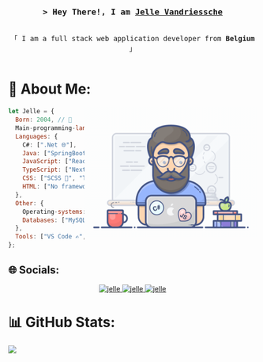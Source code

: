 <h3 align="center">
        <samp>&gt; Hey There!, I am
                <b><a target="_blank" href="#">Jelle Vandriessche</a></b>
        </samp>
</h3>


<p align="center"> 
  <samp>
    <br>
    「 I am a full stack web application developer from <b>Belgium</b> 」
    <br>
    <br>
  </samp>
</p>

# 💫 About Me:

<img align="right" width="350" src="/assets/programmer.gif" alt="Coding gif" />

```js client
let Jelle = {
  Born: 2004, // 🎂
  Main-programming-language: ["React ⚛️", "C# 💻", "Java ☕"],
  Languages: {
    C#: [".Net 🌐"],
    Java: ["SpringBoot 🌱"],
    JavaScript: ["React.js ⚛️", "Node.js 🟢", "Express.js 🚀"],
    TypeScript: ["Next.js ⏭️", "Nest.js 🐦"],
    CSS: ["SCSS 🎨", "Tailwindcss 🌀", "DaisyUI 🌼", "Bootstrap 🚀"],
    HTML: ["No frameworks 🌐"]
  },
  Other: {
    Operating-systems: ["Windows 🪟"],
    Databases: ["MySQL 🐬", "MongoDB 🍃", "Firebase 🔥"]
  },
  Tools: ["VS Code ✍️", "Visual Studio 2022 🖥️", "Github 🐱", "Intellij IDEA 💡", "Docker 🐳"]
};
```
## 🌐 Socials:
<p align="center">
 <a href="#" target="blank">
  <img src="https://img.shields.io/badge/Website-DC143C?style=for-the-badge&logo=website&logoColor=white" alt="jelle" />
 </a>
 <a href="https://www.linkedin.com/in/jelle-vandriessche/" target="_blank">
  <img src="https://img.shields.io/badge/LinkedIn-0077B5?style=for-the-badge&logo=linkedin&logoColor=white" alt="jelle"/>
 </a>
 <a href="https://instagram.com/jelle.codes" target="_blank">
  <img src="https://img.shields.io/badge/Instagram-fe4164?style=for-the-badge&logo=instagram&logoColor=white" alt="jelle" />
 </a> 
</p>

<!--
[![LinkedIn](https://img.shields.io/badge/LinkedIn-0077B5?style=for-the-badge&logo=linkedin&logoColor=white)](https://www.linkedin.com/in/jelle-vandriessche/) [![Instagram](https://img.shields.io/badge/Instagram-%23E4405F.svg?logo=Instagram&logoColor=white)](https://instagram.com/jelle.codes)
-->

<!--
# 💻 Tech Stack:
![C#](https://img.shields.io/badge/c%23-%23239120.svg?style=for-the-badge&logo=c-sharp&logoColor=white) ![CSS3](https://img.shields.io/badge/css3-%231572B6.svg?style=for-the-badge&logo=css3&logoColor=white) ![HTML5](https://img.shields.io/badge/html5-%23E34F26.svg?style=for-the-badge&logo=html5&logoColor=white) ![JavaScript](https://img.shields.io/badge/javascript-%23323330.svg?style=for-the-badge&logo=javascript&logoColor=%23F7DF1E) ![Markdown](https://img.shields.io/badge/markdown-%23000000.svg?style=for-the-badge&logo=markdown&logoColor=white) ![Shell Script](https://img.shields.io/badge/shell_script-%23121011.svg?style=for-the-badge&logo=gnu-bash&logoColor=white) ![.Net](https://img.shields.io/badge/.NET-5C2D91?style=for-the-badge&logo=.net&logoColor=white) ![Bootstrap](https://img.shields.io/badge/bootstrap-%23563D7C.svg?style=for-the-badge&logo=bootstrap&logoColor=white) ![SASS](https://img.shields.io/badge/SASS-hotpink.svg?style=for-the-badge&logo=SASS&logoColor=white) ![MySQL](https://img.shields.io/badge/mysql-%2300f.svg?style=for-the-badge&logo=mysql&logoColor=white) 	![Figma](https://img.shields.io/badge/figma-%23F24E1E.svg?style=for-the-badge&logo=figma&logoColor=white) ![Adobe XD](https://img.shields.io/badge/Adobe%20XD-470137?style=for-the-badge&logo=Adobe%20XD&logoColor=#FF61F6) ![Adobe Illustrator](https://img.shields.io/badge/adobeillustrator-%23FF9A00.svg?style=for-the-badge&logo=adobeillustrator&logoColor=white) ![Notion](https://img.shields.io/badge/Notion-%23000000.svg?style=for-the-badge&logo=notion&logoColor=white)
-->

# 📊 GitHub Stats:
![](https://github-readme-stats.vercel.app/api/top-langs/?username=jellev00&theme=blueberry&hide_border=false&include_all_commits=true&count_private=false&layout=compact)
